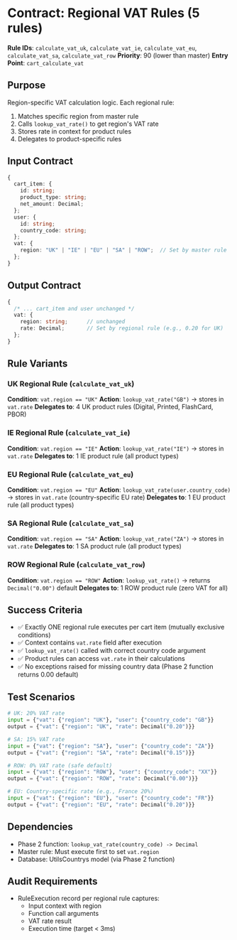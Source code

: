 # Contract: Regional VAT Rules (5 rules)

**Rule IDs**: `calculate_vat_uk`, `calculate_vat_ie`, `calculate_vat_eu`, `calculate_vat_sa`, `calculate_vat_row`
**Priority**: 90 (lower than master)
**Entry Point**: `cart_calculate_vat`

## Purpose

Region-specific VAT calculation logic. Each regional rule:
1. Matches specific region from master rule
2. Calls `lookup_vat_rate()` to get region's VAT rate
3. Stores rate in context for product rules
4. Delegates to product-specific rules

## Input Contract

```typescript
{
  cart_item: {
    id: string;
    product_type: string;
    net_amount: Decimal;
  };
  user: {
    id: string;
    country_code: string;
  };
  vat: {
    region: "UK" | "IE" | "EU" | "SA" | "ROW";  // Set by master rule
  };
}
```

## Output Contract

```typescript
{
  /* ... cart_item and user unchanged */
  vat: {
    region: string;      // unchanged
    rate: Decimal;       // Set by regional rule (e.g., 0.20 for UK)
  };
}
```

## Rule Variants

### UK Regional Rule (`calculate_vat_uk`)

**Condition**: `vat.region == "UK"`
**Action**: `lookup_vat_rate("GB")` → stores in `vat.rate`
**Delegates to**: 4 UK product rules (Digital, Printed, FlashCard, PBOR)

### IE Regional Rule (`calculate_vat_ie`)

**Condition**: `vat.region == "IE"`
**Action**: `lookup_vat_rate("IE")` → stores in `vat.rate`
**Delegates to**: 1 IE product rule (all product types)

### EU Regional Rule (`calculate_vat_eu`)

**Condition**: `vat.region == "EU"`
**Action**: `lookup_vat_rate(user.country_code)` → stores in `vat.rate` (country-specific EU rate)
**Delegates to**: 1 EU product rule (all product types)

### SA Regional Rule (`calculate_vat_sa`)

**Condition**: `vat.region == "SA"`
**Action**: `lookup_vat_rate("ZA")` → stores in `vat.rate`
**Delegates to**: 1 SA product rule (all product types)

### ROW Regional Rule (`calculate_vat_row`)

**Condition**: `vat.region == "ROW"`
**Action**: `lookup_vat_rate()` → returns `Decimal("0.00")` default
**Delegates to**: 1 ROW product rule (zero VAT for all)

## Success Criteria

- ✅ Exactly ONE regional rule executes per cart item (mutually exclusive conditions)
- ✅ Context contains `vat.rate` field after execution
- ✅ `lookup_vat_rate()` called with correct country code argument
- ✅ Product rules can access `vat.rate` in their calculations
- ✅ No exceptions raised for missing country data (Phase 2 function returns 0.00 default)

## Test Scenarios

```python
# UK: 20% VAT rate
input = {"vat": {"region": "UK"}, "user": {"country_code": "GB"}}
output = {"vat": {"region": "UK", "rate": Decimal("0.20")}}

# SA: 15% VAT rate
input = {"vat": {"region": "SA"}, "user": {"country_code": "ZA"}}
output = {"vat": {"region": "SA", "rate": Decimal("0.15")}}

# ROW: 0% VAT rate (safe default)
input = {"vat": {"region": "ROW"}, "user": {"country_code": "XX"}}
output = {"vat": {"region": "ROW", "rate": Decimal("0.00")}}

# EU: Country-specific rate (e.g., France 20%)
input = {"vat": {"region": "EU"}, "user": {"country_code": "FR"}}
output = {"vat": {"region": "EU", "rate": Decimal("0.20")}}
```

## Dependencies

- Phase 2 function: `lookup_vat_rate(country_code) -> Decimal`
- Master rule: Must execute first to set `vat.region`
- Database: UtilsCountrys model (via Phase 2 function)

## Audit Requirements

- RuleExecution record per regional rule captures:
  - Input context with region
  - Function call arguments
  - VAT rate result
  - Execution time (target < 3ms)
